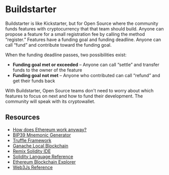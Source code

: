 # Buildstarter

Buildstarter is like Kickstarter, but for Open Source where the community funds features with cryptocurrency that that team should build. Anyone can propose a feature for a small registration fee by calling the method “register.” Features have a funding goal and funding deadline. Anyone can call “fund” and contribute toward the funding goal.

When the funding deadline passes, two possibilities exist:

* **Funding goal met or exceeded** – Anyone can call “settle” and transfer funds to the owner of the feature
* **Funding goal not met** – Anyone who contributed can call “refund” and get their funds back

With Buildstarter, Open Source teams don't need to worry about which features to focus on next and how to fund their development. The community will speak with its cryptowallet.

## Resources

* [How does Ethereum work anyway?](https://medium.com/@preethikasireddy/how-does-ethereum-work-anyway-22d1df506369)
* [BIP39 Mnemonic Generator](https://iancoleman.io/bip39/)
* [Truffle Framework](http://truffleframework.com/)
* [Ganache Local Blockchain](http://truffleframework.com/ganache/)
* [Remix Solidity IDE](https://remix.ethereum.org/)
* [Solidity Language Reference](http://solidity.readthedocs.io/en/v0.4.24/)
* [Ethereum Blockchain Explorer](https://etherscan.io/)
* [Web3Js Reference](https://github.com/ethereum/wiki/wiki/JavaScript-API)
